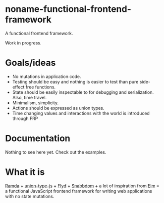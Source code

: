 # noname-functional-frontend-framework
A functional frontend framework.

Work in progress.

# Goals/ideas

* No mutations in application code.
* Testing should be easy and nothing is easier to test than pure side-effect free functions.
* State should be easily inspectable to for debugging and serialization. Also, time travel.
* Minimalism, simplicity.
* Actions should be expressed as union types.
* Time changing values and interactions with the world is introduced through FRP

# Documentation

Nothing to see here yet. Check out the examples.

# What it is

[Ramda](http://ramdajs.com/) +
[union-type-js](https://github.com/paldepind/union-type-js) +
[Flyd](https://github.com/paldepind/flyd) +
[Snabbdom](https://github.com/paldepind/snabbdom) + a lot of inspiration from
[Elm](http://elm-lang.org/) = a functional JavaScript frontend framework for
writing web applications with no state mutations.

